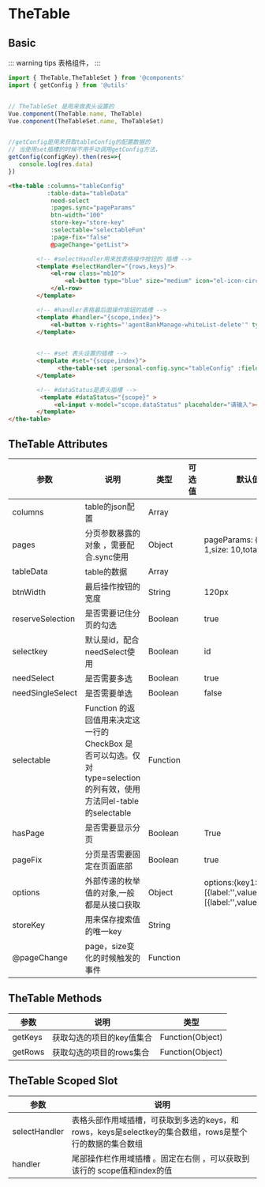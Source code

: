 # TheTable

## Basic
::: warning tips
 表格组件，
:::


 ```js
import { TheTable,TheTableSet } from '@components'
import { getConfig } from '@utils'


// TheTableSet 是用来做表头设置的
Vue.component(TheTable.name, TheTable)
Vue.component(TheTableSet.name, TheTableSet)


//getConfig是用来获取tableConfig的配置数据的
// 当使用set插槽的时候不用手动调用getConfig方法，
getConfig(configKey).then(res=>{
    console.log(res.data)
})
 ```

```html
<the-table :columns="tableConfig"
           :table-data="tableData"
            need-select
            :pages.sync="pageParams"
            btn-width="100"
            store-key="store-key"
            :selectable="selectableFun"
            :page-fix="false"
            @pageChange="getList">

        <!-- #selectHandler用来放表格操作按钮的 插槽 -->
        <template #selectHandler="{rows,keys}">
            <el-row class="mb10">
                <el-button type="blue" size="medium" icon="el-icon-circle-plus-outline" @click="addItem">新增</el-button>
            </el-row>
        </template>

        <!-- #handler表格最后面操作按钮的插槽 -->
        <template #handler="{scope,index}">
            <el-button v-rights="'agentBankManage-whiteList-delete'" type="danger" plain @click="deleteItem(scope)">删除</el-button>
        </template>

        
        <!-- #set 表头设置的插槽 -->
        <template #set="{scope,index}">
              <the-table-set :personal-config.sync="tableConfig" :field-scene="configKey" :config-key="configKey"></the-table-set>
        </template>

        <!-- #dataStatus是表头插槽 -->
         <template #dataStatus="{scope}" >
             <el-input v-model="scope.dataStatus" placeholder="请输入"></el-input>
        </template>
</the-table>
```


## TheTable Attributes 

| 参数             | 说明                                                         | 类型     | 可选值 | 默认值                                                       |
| ---------------- | ------------------------------------------------------------ | -------- | ------ | ------------------------------------------------------------ |
| columns          | table的json配置                                              | Array    |        |                                                              |
| pages            | 分页参数暴露的对象 ，需要配合.sync使用                       | Object   |        | pageParams: {page: 1,size: 10,total: 0}                      |
| tableData        | table的数据                                                  | Array    |        |                                                              |
| btnWidth         | 最后操作按钮的宽度                                           | String   |        | 120px                                                        |
| reserveSelection | 是否需要记住分页的勾选                                       | Boolean  |        | true                                                         |
| selectkey        | 默认是id，配合needSelect使用                                 | Boolean  |        | id                                                           |
| needSelect       | 是否需要多选                                                 | Boolean  |        | true                                                         |
| needSingleSelect | 是否需要单选                                                 | Boolean  |        | false                                                        |
| selectable       | Function 的返回值用来决定这一行的 CheckBox 是否可以勾选。仅对 type=selection 的列有效，使用方法同el-table的selectable | Function |        |                                                              |
| hasPage          | 是否需要显示分页                                             | Boolean  |        | True                                                         |
| pageFix          | 分页是否需要固定在页面底部                                   | Boolean  |        | true                                                         |
| options          | 外部传递的枚举值的对象,一般都是从接口获取                    | Object   |        | options:{key1:[{label:'',value:''}],key2:[{label:'',value:''}]} |
| storeKey         | 用来保存搜索值的唯一key                                      | String   |        |                                                              |
| @pageChange      | page，size变化的时候触发的事件                               | Function |        |                                                              |

## TheTable Methods

| 参数    | 说明                      | 类型             |
| ------- | ------------------------- | ---------------- |
| getKeys | 获取勾选的项目的key值集合 | Function(Object) |
| getRows | 获取勾选的项目的rows集合  | Function(Object) |

## TheTable Scoped Slot

| 参数          | 说明                                                         |
| ------------- | ------------------------------------------------------------ |
| selectHandler | 表格头部作用域插槽，可获取到多选的keys，和rows，keys是selectkey的集合数组，rows是整个行的数据的集合数组 |
| handler       | 尾部操作栏作用域插槽 。固定在右侧 ，可以获取到该行的 scope值和index的值 |
